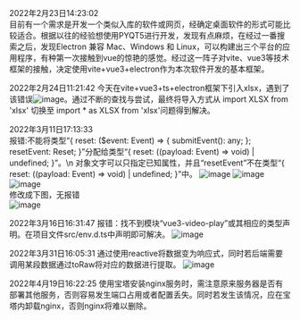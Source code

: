 2022年2月23日14:23:02  
	目前有一个需求是开发一个类似入库的软件或网页，经确定桌面软件的形式可能比较适合。根据以往的经验想使用PYQT5进行开发，发现有点麻烦，在经过一番搜索之后，发现Electron 兼容 Mac、Windows 和 Linux，可以构建出三个平台的应用程序，有种第一次接触到vue的惊艳的感觉。经过这一阵子对vite、vue3等技术框架的接触，决定使用vite+vue3+electron作为本次软件开发的基本框架。

2022年2月24日11:21:42
	今天在vite+vue3+ts+electron框架下引入xlsx，遇到了该错误![image](https://user-images.githubusercontent.com/39286292/155452044-fc313595-7066-4e8a-b9eb-9ca42ec8e9cd.png)。通过不断的查找与尝试，最终将导入方式从 import XLSX from 'xlsx' 切换至 import * as XLSX from 'xlsx'问题得到解决。   
	
2022年3月11日17:13:33   
	报错:不能将类型“{ reset: ($event: Event) => { submitEvent(): any; }; resetEvent: Reset; }”分配给类型“{ reset: ((payload: Event) => void) | undefined; }”。\n  对象文字可以只指定已知属性，并且“resetEvent”不在类型“{ reset: ((payload: Event) => void) | undefined; }”中。
	![image](https://user-images.githubusercontent.com/39286292/157838073-19bef6b5-041f-45e7-a249-39f5967b0751.png)
![image](https://user-images.githubusercontent.com/39286292/157838112-b23ca87f-fde7-4553-9078-fad622abf2d8.png)
![image](https://user-images.githubusercontent.com/39286292/157838148-d2a24eac-334d-4693-aa26-d0dc0433f8ee.png)   
修改成下图，无报错   
![image](https://user-images.githubusercontent.com/39286292/157838926-b8185c85-d677-4c02-8883-14ca06337a37.png)

2022年3月16日16:31:47
报错：找不到模块“vue3-video-play”或其相应的类型声明。在项目文件src/env.d.ts中声明即可解决。
![image](https://user-images.githubusercontent.com/39286292/158549669-7349f053-8efb-47a2-aca0-cc22ddc139ae.png)

2022年3月31日16:05:31
通过使用reactive将数据变为响应式，同时若后端需要调用某段数据通过toRaw将对应的数据进行提取。
![image](https://user-images.githubusercontent.com/39286292/161007842-462ca1f6-2b07-4f5a-9f76-f00f0b9a2f47.png)

2022年4月19日16:22:25
使用宝塔安装nginx服务时，需注意原来服务器是否有部署其他服务，否则容易发生端口占用或者配置丢失。同时若发生该情况，应在宝塔内卸载nginx，否则nginx将难以删除。

